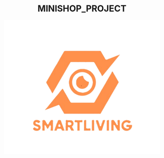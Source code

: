 # <div align=center> MINISHOP_PROJECT</div>

<p align="center"><img src="/detailimg/logo5.png"></p>
